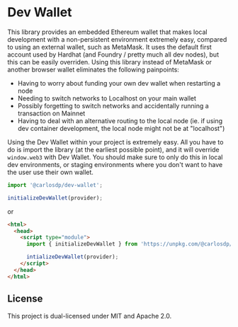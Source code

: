 # Dev Wallet
This library provides an embedded Ethereum wallet that makes local development with a non-persistent environment extremely easy, compared to using an external wallet, such as MetaMask. It uses the default first account used by Hardhat (and Foundry / pretty much all dev nodes), but this can be easily overriden. Using this library instead of MetaMask or another browser wallet eliminates the following painpoints:

- Having to worry about funding your own dev wallet when restarting a node
- Needing to switch networks to Localhost on your main wallet
- Possibly forgetting to switch networks and accidentally running a transaction on Mainnet
- Having to deal with an alternative routing to the local node (ie. if using dev container development, the local node might not be at "localhost")

Using the Dev Wallet within your project is extremely easy. All you have to do is import the library (at the earliest possible point), and it will override `window.web3` with Dev Wallet. You should make sure to only do this in local dev environments, or staging environments where you don't want to have the user use their own wallet.

```javascript
import '@carlosdp/dev-wallet';

initializeDevWallet(provider);
```

or

```html
<html>
  <head>
    <script type="module">
      import { initializeDevWallet } from 'https://unpkg.com/@carlosdp/dev-wallet@^1.0.0';

      intializeDevWallet(provider);
    </script>
  </head>
</html>
```

## License
This project is dual-licensed under MIT and Apache 2.0.